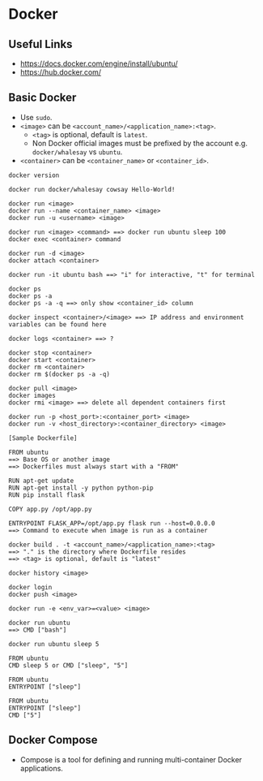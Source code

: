 # Docker
## Useful Links
- https://docs.docker.com/engine/install/ubuntu/
- https://hub.docker.com/

## Basic Docker
- Use `sudo`.
- `<image>` can be `<account_name>/<application_name>:<tag>`.
  - `<tag>` is optional, default is `latest`.
  - Non Docker official images must be prefixed by the account e.g. `docker/whalesay` vs `ubuntu`.
- `<container>` can be `<container_name>` or `<container_id>`.

```
docker version

docker run docker/whalesay cowsay Hello-World!

docker run <image>
docker run --name <container_name> <image>
docker run -u <username> <image>

docker run <image> <command> ==> docker run ubuntu sleep 100
docker exec <container> command

docker run -d <image>
docker attach <container>

docker run -it ubuntu bash ==> "i" for interactive, "t" for terminal

docker ps
docker ps -a
docker ps -a -q ==> only show <container_id> column

docker inspect <container>/<image> ==> IP address and environment variables can be found here

docker logs <container> ==> ?

docker stop <container>
docker start <container>
docker rm <container>
docker rm $(docker ps -a -q)

docker pull <image>
docker images
docker rmi <image> ==> delete all dependent containers first

docker run -p <host_port>:<container_port> <image>
docker run -v <host_directory>:<container_directory> <image>
```
```
[Sample Dockerfile]

FROM ubuntu
==> Base OS or another image
==> Dockerfiles must always start with a "FROM"

RUN apt-get update
RUN apt-get install -y python python-pip
RUN pip install flask

COPY app.py /opt/app.py

ENTRYPOINT FLASK_APP=/opt/app.py flask run --host=0.0.0.0
==> Command to execute when image is run as a container
```
```
docker build . -t <account_name>/<application_name>:<tag>
==> "." is the directory where Dockerfile resides
==> <tag> is optional, default is "latest"

docker history <image>

docker login
docker push <image>

docker run -e <env_var>=<value> <image>
```
```
docker run ubuntu
==> CMD ["bash"]

docker run ubuntu sleep 5

FROM ubuntu
CMD sleep 5 or CMD ["sleep", "5"]

FROM ubuntu
ENTRYPOINT ["sleep"]

FROM ubuntu
ENTRYPOINT ["sleep"]
CMD ["5"]
```

## Docker Compose
- Compose is a tool for defining and running multi-container Docker applications.

